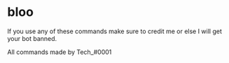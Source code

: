 # bloo

If you use any of these commands make sure to credit me or else I will get your bot banned.

All commands made by Tech_#0001
